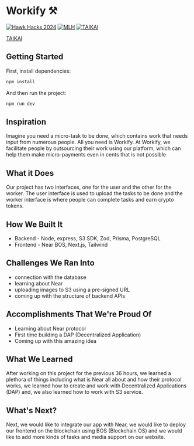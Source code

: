 # Workify ⚒

[![Hawk Hacks 2024](https://img.shields.io/badge/Hawk%20Hacks%202024-red)](https://hawkhacks.ca/)
[![MLH](https://img.shields.io/badge/MLH-yellow)](https://mlh.io/)
[![TAIKAI](https://img.shields.io/badge/TAIKAI-purple)](https://taikai.network/hackbox/hackathons/hawkhacks/projects/clwd07nvc0cmiz901eq354ofp/idea)

[TAIKAI](https://taikai.network/hackbox/hackathons/hawkhacks/projects/clwd07nvc0cmiz901eq354ofp/idea)

## Getting Started
First, install dependencies:
```bash
npm install
```

And then run the project:
```bash
npm run dev
```

## Inspiration
Imagine you need a micro-task to be done, which contains work that needs input from numerous people. All you need is Workify. At Workify, we facilitate people by outsourcing their work using our platform, which can help them make micro-payments even in cents that is not possible 

## What it Does
Our project has two interfaces, one for the user and the other for the worker. The user interface is used to upload the tasks to be done and the worker interface is where people can complete tasks and earn crypto tokens.

## How We Built It
- Backend - Node, express, S3 SDK, Zod, Prisma, PostgreSQL
- Frontend - Near BOS, Next.js, Tailwind

## Challenges We Ran Into
- connection with the database
- learning about Near
- uploading images to S3 using a pre-signed URL
- coming up with the structure of backend APIs

## Accomplishments That We're Proud Of
- Learning about Near protocol
- First time building a DAP (Decentralized Application)
- Coming up with this amazing idea

## What We Learned
After working on this project for the previous 36 hours, we learned a plethora of things including what is Near all about and how their protocol works, we learned how to create and work with Decentralized Applications (DAP) and, we also learned how to work with S3 service.

## What's Next?
Next, we would like to integrate our app with Near, we would like to deploy our frontend on the blockchain using BOS (Blockchain OS) and we would like to add more kinds of tasks and media support on our website.
